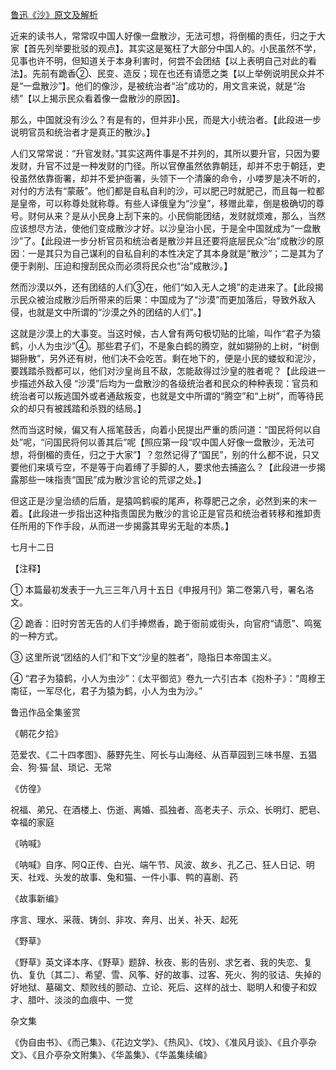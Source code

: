 [鲁迅《沙》原文及解析](https://www.vrrw.net/wx/8017.html)

近来的读书人，常常叹中国人好像一盘散沙，无法可想，将倒楣的责任，归之于大家【首先列举要批驳的观点】。其实这是冤枉了大部分中国人的。小民虽然不学，见事也许不明，但知道关于本身利害时，何尝不会团结【以上表明自己对此的看法】。先前有跪香②、民变、造反；现在也还有请愿之类【以上举例说明民众并不是“一盘散沙”】。他们的像沙，是被统治者“治”成功的，用文言来说，就是“治绩”【以上揭示民众看着像一盘散沙的原因】。



那么，中国就没有沙么？有是有的，但并非小民，而是大小统治者。【此段进一步说明官员和统治者才是真正的散沙。】

人们又常常说：“升官发财。”其实这两件事是不并列的，其所以要升官，只因为要发财，升官不过是一种发财的门径。所以官僚虽然依靠朝廷，却并不忠于朝廷，吏役虽然依靠衙署，却并不爱护衙署，头领下一个清廉的命令，小喽罗是决不听的，对付的方法有“蒙蔽”。他们都是自私自利的沙，可以肥己时就肥己，而且每一粒都是皇帝，可以称尊处就称尊。有些人译俄皇为“沙皇”，移赠此辈，倒是极确切的尊号。财何从来？是从小民身上刮下来的。小民倘能团结，发财就烦难，那么，当然应该想尽方法，使他们变成散沙才好。以沙皇治小民，于是全中国就成为“一盘散沙”了。【此段进一步分析官员和统治者是散沙并且还要将底层民众“治”成散沙的原因：一是其只为自己谋利的自私自利的本性决定了其本身就是“散沙”；二是其为了便于剥削、压迫和搜刮民众而必须将民众也“治”成散沙。】

然而沙漠以外，还有团结的人们③在，他们“如入无人之境”的走进来了。【此段揭示民众被治成散沙后所带来的后果：中国成为了“沙漠”而更加落后，导致外敌入侵，也就是文中所谓的“沙漠之外的团结的人们”。】

这就是沙漠上的大事变。当这时候，古人曾有两句极切贴的比喻，叫作“君子为猿鹤，小人为虫沙”④。那些君子们，不是象白鹤的腾空，就如猢狲的上树，“树倒猢狲散”，另外还有树，他们决不会吃苦。剩在地下的，便是小民的蝼蚁和泥沙，要践踏杀戮都可以，他们对沙皇尚且不敌，怎能敌得过沙皇的胜者呢？【此段进一步描述外敌入侵 “沙漠”后均为一盘散沙的各级统治者和民众的种种表现：官员和统治者可以叛逃国外或者通敌叛变，也就是文中所谓的“腾空”和“上树”，而等待民众的却只有被践踏和杀戮的结局。】

然而当这时候，偏又有人摇笔鼓舌，向着小民提出严重的质问道：“国民将何以自处”呢，“问国民将何以善其后”呢【照应第一段“叹中国人好像一盘散沙，无法可想，将倒楣的责任，归之于大家”】？忽然记得了“国民”，别的什么都不说，只又要他们来填亏空，不是等于向着缚了手脚的人，要求他去捕盗么？【此段进一步揭露那些一味指责“国民”成为散沙言论的荒谬之处。】

但这正是沙皇治绩的后盾，是猿鸣鹤唳的尾声，称尊肥己之余，必然到来的末一着。【此段进一步指出这种指责国民为散沙的言论正是官员和统治者转移和推卸责任所用的下作手段，从而进一步揭露其卑劣无耻的本质。】

七月十二日





【注释】

① 本篇最初发表于一九三三年八月十五日《申报月刊》第二卷第八号，署名洛文。

② 跪香：旧时穷苦无告的人们手捧燃香，跪于衙前或街头，向官府“请愿”、鸣冤的一种方式。

③ 这里所说“团结的人们”和下文“沙皇的胜者”，隐指日本帝国主义。

④ “君子为猿鹤，小人为虫沙”：《太平御览》卷九一六引古本《抱朴子》：“周穆王南征，一军尽化，君子为猿为鹤，小人为虫为沙。”

鲁迅作品全集鉴赏

《朝花夕拾》

范爱农、《二十四孝图》、藤野先生、阿长与山海经、从百草园到三味书屋、五猖会、狗·猫·鼠、琐记、无常

《仿徨》

祝福、弟兄、在酒楼上、伤逝、离婚、孤独者、高老夫子、示众、长明灯、肥皂、幸福的家庭

《呐喊》

《呐喊》自序、阿Q正传、白光、端午节、风波、故乡、孔乙己、狂人日记、明天、社戏、头发的故事、兔和猫、一件小事、鸭的喜剧、药

《故事新编》

序言、理水、采薇、铸剑、非攻、奔月、出关、补天、起死

《野草》

《野草》英文译本序、《野草》题辞、秋夜、影的告别、求乞者、我的失恋、复仇、复仇〔其二〕、希望、雪、风筝、好的故事、过客、死火、狗的驳诘、失掉的好地狱、墓碣文、颓败线的颤动、立论、死后、这样的战士、聪明人和傻子和奴才、腊叶、淡淡的血痕中、一觉

杂文集

《伪自由书》、《而己集》、《花边文学》、《热风》、《坟》、《准风月谈》、《且介亭杂文》、《且介亭杂文附集》、《华盖集》、《华盖集续编》

